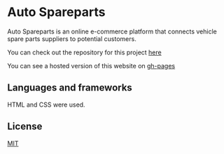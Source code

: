 # Auto Spareparts

Auto Spareparts is an online e-commerce platform that connects vehicle spare parts suppliers to potential customers.

You can check out the repository for this project [here](https://github.com/Paul-Owori/J20_IT100_CWORK)

You can see a hosted version of this website on [gh-pages]()

## Languages and frameworks

HTML and CSS were used.

## License

[MIT](https://choosealicense.com/licenses/mit/)
